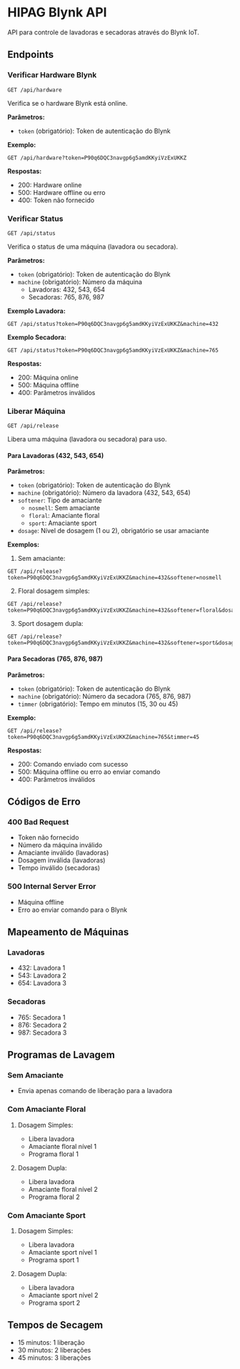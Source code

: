 # HIPAG Blynk API

API para controle de lavadoras e secadoras através do Blynk IoT.

## Endpoints

### Verificar Hardware Blynk

```
GET /api/hardware
```

Verifica se o hardware Blynk está online.

**Parâmetros:**
- `token` (obrigatório): Token de autenticação do Blynk

**Exemplo:**
```
GET /api/hardware?token=P90q6DQC3navgp6g5amdKKyiVzExUKKZ
```

**Respostas:**
- 200: Hardware online
- 500: Hardware offline ou erro
- 400: Token não fornecido

### Verificar Status

```
GET /api/status
```

Verifica o status de uma máquina (lavadora ou secadora).

**Parâmetros:**
- `token` (obrigatório): Token de autenticação do Blynk
- `machine` (obrigatório): Número da máquina
  - Lavadoras: 432, 543, 654
  - Secadoras: 765, 876, 987

**Exemplo Lavadora:**
```
GET /api/status?token=P90q6DQC3navgp6g5amdKKyiVzExUKKZ&machine=432
```

**Exemplo Secadora:**
```
GET /api/status?token=P90q6DQC3navgp6g5amdKKyiVzExUKKZ&machine=765
```

**Respostas:**
- 200: Máquina online
- 500: Máquina offline
- 400: Parâmetros inválidos

### Liberar Máquina

```
GET /api/release
```

Libera uma máquina (lavadora ou secadora) para uso.

#### Para Lavadoras (432, 543, 654)

**Parâmetros:**
- `token` (obrigatório): Token de autenticação do Blynk
- `machine` (obrigatório): Número da lavadora (432, 543, 654)
- `softener`: Tipo de amaciante
  - `nosmell`: Sem amaciante
  - `floral`: Amaciante floral
  - `sport`: Amaciante sport
- `dosage`: Nível de dosagem (1 ou 2), obrigatório se usar amaciante

**Exemplos:**

1. Sem amaciante:
```
GET /api/release?token=P90q6DQC3navgp6g5amdKKyiVzExUKKZ&machine=432&softener=nosmell
```

2. Floral dosagem simples:
```
GET /api/release?token=P90q6DQC3navgp6g5amdKKyiVzExUKKZ&machine=432&softener=floral&dosage=1
```

3. Sport dosagem dupla:
```
GET /api/release?token=P90q6DQC3navgp6g5amdKKyiVzExUKKZ&machine=432&softener=sport&dosage=2
```

#### Para Secadoras (765, 876, 987)

**Parâmetros:**
- `token` (obrigatório): Token de autenticação do Blynk
- `machine` (obrigatório): Número da secadora (765, 876, 987)
- `timmer` (obrigatório): Tempo em minutos (15, 30 ou 45)

**Exemplo:**
```
GET /api/release?token=P90q6DQC3navgp6g5amdKKyiVzExUKKZ&machine=765&timmer=45
```

**Respostas:**
- 200: Comando enviado com sucesso
- 500: Máquina offline ou erro ao enviar comando
- 400: Parâmetros inválidos

## Códigos de Erro

### 400 Bad Request
- Token não fornecido
- Número da máquina inválido
- Amaciante inválido (lavadoras)
- Dosagem inválida (lavadoras)
- Tempo inválido (secadoras)

### 500 Internal Server Error
- Máquina offline
- Erro ao enviar comando para o Blynk

## Mapeamento de Máquinas

### Lavadoras
- 432: Lavadora 1
- 543: Lavadora 2
- 654: Lavadora 3

### Secadoras
- 765: Secadora 1
- 876: Secadora 2
- 987: Secadora 3

## Programas de Lavagem

### Sem Amaciante
- Envia apenas comando de liberação para a lavadora

### Com Amaciante Floral
1. Dosagem Simples:
   - Libera lavadora
   - Amaciante floral nível 1
   - Programa floral 1

2. Dosagem Dupla:
   - Libera lavadora
   - Amaciante floral nível 2
   - Programa floral 2

### Com Amaciante Sport
1. Dosagem Simples:
   - Libera lavadora
   - Amaciante sport nível 1
   - Programa sport 1

2. Dosagem Dupla:
   - Libera lavadora
   - Amaciante sport nível 2
   - Programa sport 2

## Tempos de Secagem

- 15 minutos: 1 liberação
- 30 minutos: 2 liberações
- 45 minutos: 3 liberações
